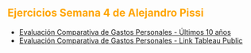 
<h2 style="color:#FFA500"> Ejercicios Semana 4 de Alejandro Pissi </h2>

* [Evaluación Comparativa de Gastos Personales - Últimos 10 años](https://apissi.github.io/infovis/s4/tableausem4.html)
* [Evaluación Comparativa de Gastos Personales - Link Tableau Public](https://public.tableau.com/views/ITBA-TrabajoCABD-VisualizacinInformacin/sIngresos?:language=es-ES&:display_count=n&:origin=viz_share_link)


